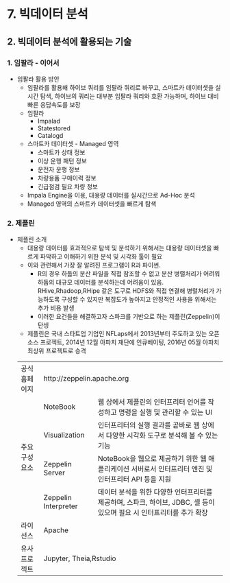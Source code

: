 # 7. 빅데이터 분석
## 2. 빅데이터 분석에 활용되는 기술
### 1. 임팔라 - 이어서
- 임팔라 활용 방안
  - 임팔라를 활용해 하이브 쿼리를 임팔라 쿼리로 바꾸고, 스마트카 데이터셋을 실시간 탐색, 하이브의 쿼리는 대부분 임팔라 쿼리와 호환 가능하며, 하이브 대비 빠른 응답속도를 보장
  - 임팔라
    - Impalad
    - Statestored
    - Catalogd
  - 스마트카 데이터셋 - Managed 영역
    - 스마트카 상태 정보
    - 이상 운행 패턴 정보
    - 운전자 운행 정보
    - 차량용품 구매이력 정보
    - 긴급점검 필요 차량 정보
  - Impala Engine을 이용, 대용량 데이터를 실시간으로 Ad-Hoc 분석
  - Managed 영역의 스마트카 데이터셋을 빠르게 탐색
### 2. 제플린
- 제플린 소개
  - 대용량 데이터를 효과적으로 탐색 및 분석하기 위해서는 대용량 데이터셋을 빠르게 파악하고 이해하기 위한 분석 및 시각화 툴이 필요
  - 이와 관련해서 가장 잘 알려진 프로그램이 R과 파이썬.
    - R의 경우 하둡의 분산 파일을 직접 참조할 수 없고 분산 병렬처리가 어려워 하둡의 대규모 데이터를 분석하는데 어려움이 있음. RHive,Rhadoop,RHipe 같은 도구로 HDFS와 직접 연결해 병렬처리가 가능하도록 구성할 수 있지만 복잡도가 높아지고 안정적인 사용을 위해서는 추가 비용 발생
    - 이러한 요건들을 해결하고자  스파크를 기반으로 하는 제플린(Zeppelin)이 탄생
  - 제플린은 국내 스타트업 기업인 NFLaps에서 2013년부터 주도하고 있는 오픈소스 프로젝트, 2014년 12월 아파치 재단에 인큐베이팅, 2016년 05월 아파치 최상위 프로젝트로 승격
  <table>
    <tr>
        <td>공식 홈페이지</td>
        <td colspan=2>http://zeppelin.apache.org</td>
    </tr>
    <tr>
        <td rowspan=4>주요 구성 요소</td>
        <td>NoteBook</td>
        <td>웹 상에서 제플린의 인터프리터 언어를 작성하고 명령을 실행 및 관리할 수 있는 UI</td>
    </tr>
    <tr>
        <td>Visualization</td>
        <td>인터프리터의 실행 결과를 곧바로 웹 상에서 다양한 시각화 도구로 분석해 볼 수 있는 기능</td>
    </tr>
    <tr>
        <td>Zeppelin Server</td>
        <td>NoteBook을 웹으로 제공하기 위한 웹 애플리케이션 서버로서 인터프리터 엔진 및 인터프리터 API 등을 지원</td>
    </tr>
    <tr>
        <td>Zeppelin Interpreter</td>
        <td>데이터 분석을 위한 다양한 인터프리터를 제공하며, 스파크, 하이브, JDBC, 셸 등이 있으며 필요 시 인터프리터를 추가 확장</td>
    </tr>
    <tr>
        <td>라이선스</td>
        <td colspan=2>Apache</td>
    </tr>
    <tr>
        <td>유사 프로젝트</td>
        <td colspan=2>Jupyter, Theia,Rstudio</td>
    </tr>
</table>